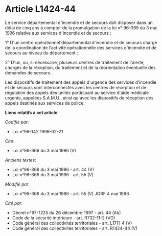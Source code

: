 # Article L1424-44

Le service départemental d'incendie et de secours doit disposer dans un délai de cinq ans à compter de la promulgation de la
loi n° 96-369 du 3 mai 1996 relative aux services d'incendie et de secours : 

1° D'un centre opérationnel départemental d'incendie et de secours chargé de la coordination de l'activité opérationnelle des
services d'incendie et de secours au niveau du département ; 

2° D'un, ou, si nécessaire, plusieurs centres de traitement de l'alerte, chargés de la réception, du traitement et de la
réorientation éventuelle des demandes de secours. 

Les dispositifs de traitement des appels d'urgence des services d'incendie et de secours sont interconnectés avec les centres
de réception et de régulation des appels des unités participant au service d'aide médicale urgente, appelées S.A.M.U., ainsi
qu'avec les dispositifs de réception des appels destinés aux services de police.

**Liens relatifs à cet article**

_Codifié par_:

  - Loi n°96-142 1996-02-21

_Cite_:

  - Loi n°96-369 du 3 mai 1996 (V)

_Anciens textes_:

  - Loi n°96-369 du 3 mai 1996 - art. 44 (V)
  - Loi n°96-369 du 3 mai 1996 - art. 55 (V)

_Modifié par_:

  - Loi n°96-369 du 3 mai 1996 - art. 55 (V) JORF 4 mai 1996

_Cité par_:

  - Décret n°97-1225 du 26 décembre 1997 - art. 44 (Ab)
  - Code de la sécurité intérieure - art. R732-11-2 (VD)
  - Code général des collectivités territoriales - art. L1711-4 (V)
  - Code général des collectivités territoriales - art. R1424-44 (V)
